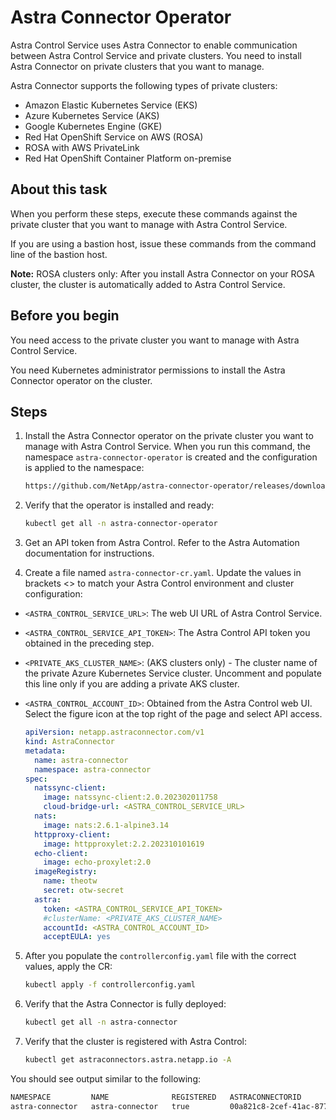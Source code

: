 # Astra Connector Operator 

Astra Control Service uses Astra Connector to enable communication between Astra Control Service and private clusters. You need to install Astra Connector on private clusters that you want to manage.

Astra Connector supports the following types of private clusters:

- Amazon Elastic Kubernetes Service (EKS)
- Azure Kubernetes Service (AKS)
- Google Kubernetes Engine (GKE)
- Red Hat OpenShift Service on AWS (ROSA)
- ROSA with AWS PrivateLink
- Red Hat OpenShift Container Platform on-premise

## About this task

When you perform these steps, execute these commands against the private cluster that you want to manage with Astra Control Service.

If you are using a bastion host, issue these commands from the command line of the bastion host.

**Note:** ROSA clusters only: After you install Astra Connector on your ROSA cluster, the cluster is automatically added to Astra Control Service.

## Before you begin

You need access to the private cluster you want to manage with Astra Control Service.

You need Kubernetes administrator permissions to install the Astra Connector operator on the cluster.

## Steps

1. Install the Astra Connector operator on the private cluster you want to manage with Astra Control Service. When you run this command, the namespace `astra-connector-operator` is created and the configuration is applied to the namespace:

    ```bash
    https://github.com/NetApp/astra-connector-operator/releases/download/23.07.0-202310251519/astraconnector_operator.yaml
    ```

2. Verify that the operator is installed and ready:

    ```bash
    kubectl get all -n astra-connector-operator
    ```

3. Get an API token from Astra Control. Refer to the Astra Automation documentation for instructions.

4. Create a file named `astra-connector-cr.yaml`. Update the values in brackets <> to match your Astra Control environment and cluster configuration:

- `<ASTRA_CONTROL_SERVICE_URL>`: The web UI URL of Astra Control Service.
- `<ASTRA_CONTROL_SERVICE_API_TOKEN>`: The Astra Control API token you obtained in the preceding step.
- `<PRIVATE_AKS_CLUSTER_NAME>`: (AKS clusters only) - The cluster name of the private Azure Kubernetes Service cluster. Uncomment and populate this line only if you are adding a private AKS cluster.
- `<ASTRA_CONTROL_ACCOUNT_ID>`: Obtained from the Astra Control web UI. Select the figure icon at the top right of the page and select API access.

    ```yaml
    apiVersion: netapp.astraconnector.com/v1
    kind: AstraConnector
    metadata:
      name: astra-connector
      namespace: astra-connector
    spec:
      natssync-client:
        image: natssync-client:2.0.202302011758
        cloud-bridge-url: <ASTRA_CONTROL_SERVICE_URL>
      nats:
        image: nats:2.6.1-alpine3.14
      httpproxy-client:
        image: httpproxylet:2.2.202310101619
      echo-client:
        image: echo-proxylet:2.0
      imageRegistry:
        name: theotw
        secret: otw-secret
      astra:
        token: <ASTRA_CONTROL_SERVICE_API_TOKEN>
        #clusterName: <PRIVATE_AKS_CLUSTER_NAME>
        accountId: <ASTRA_CONTROL_ACCOUNT_ID>
        acceptEULA: yes
    ```

5. After you populate the `controllerconfig.yaml` file with the correct values, apply the CR:

    ```bash
    kubectl apply -f controllerconfig.yaml
    ```

6. Verify that the Astra Connector is fully deployed:

    ```bash
    kubectl get all -n astra-connector
    ```

7. Verify that the cluster is registered with Astra Control:

    ```bash
    kubectl get astraconnectors.astra.netapp.io -A
    ```

You should see output similar to the following:

```bash
NAMESPACE         NAME              REGISTERED   ASTRACONNECTORID                       STATUS
astra-connector   astra-connector   true         00a821c8-2cef-41ac-8777-ed05a417883e   Registered with Astra